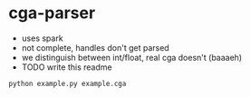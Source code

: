 cga-parser
==========


 * uses spark
 * not complete, handles don't get parsed
 * we distinguish between int/float, real cga doesn't (baaaeh)
 * TODO write this readme

``` bash
python example.py example.cga
```

